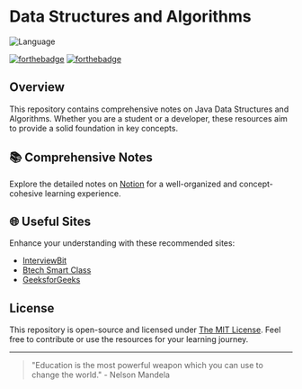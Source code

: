# Data Structures and Algorithms 
![Language](https://img.shields.io/badge/Language-Java-blue)

[![forthebadge](https://forthebadge.com/images/badges/built-with-love.svg)](https://forthebadge.com) [![forthebadge](https://forthebadge.com/images/badges/powered-by-coffee.svg)](https://forthebadge.com) 

## Overview
This repository contains comprehensive notes on Java Data Structures and Algorithms. Whether you are a student or a developer, these resources aim to provide a solid foundation in key concepts.

## 📚 Comprehensive Notes
Explore the detailed notes on [Notion](https://www.notion.so/d24d64aaa0ec48e5a7e15ba7bd8147e8?v=e2359cec66d94edf8f94590581f5a65d) for a well-organized and concept-cohesive learning experience.

## 🌐 Useful Sites
Enhance your understanding with these recommended sites:
- [InterviewBit](https://www.interviewbit.com/)
- [Btech Smart Class](http://www.btechsmartclass.com/)
- [GeeksforGeeks](https://www.geeksforgeeks.org/)

## License
This repository is open-source and licensed under [The MIT License](https://github.com/IdealisticINTJ/CSE-2001_DSA/blob/master/LICENSE). Feel free to contribute or use the resources for your learning journey.

---

> "Education is the most powerful weapon which you can use to change the world." - Nelson Mandela
